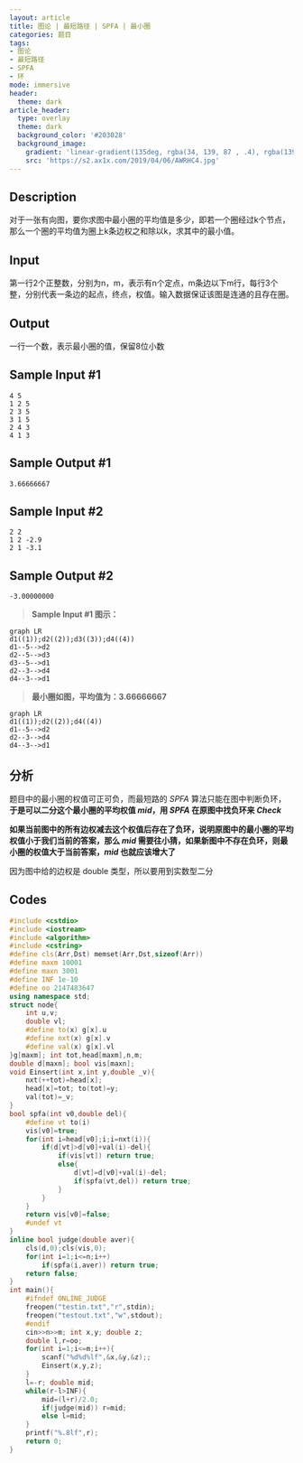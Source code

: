 ```yaml
---
layout: article
title: 图论 | 最短路径 | SPFA | 最小圈
categories: 题目
tags: 
- 图论
- 最短路径
- SPFA
- 环
mode: immersive
header:
  theme: dark
article_header:
  type: overlay
  theme: dark
  background_color: '#203028'
  background_image:
    gradient: 'linear-gradient(135deg, rgba(34, 139, 87 , .4), rgba(139, 34, 139, .4))'
    src: 'https://s2.ax1x.com/2019/04/06/AWRHC4.jpg'
---
```


<!--more-->

## Description

对于一张有向图，要你求图中最小圈的平均值是多少，即若一个圈经过k个节点，那么一个圈的平均值为圈上k条边权之和除以k，求其中的最小值。

## Input

第一行2个正整数，分别为n，m，表示有n个定点，m条边以下m行，每行3个整，分别代表一条边的起点，终点，权值。输入数据保证该图是连通的且存在圈。

## Output

一行一个数，表示最小圈的值，保留8位小数

## Sample Input #1

```text
4 5
1 2 5
2 3 5
3 1 5
2 4 3
4 1 3
```

## Sample Output #1

```text
3.66666667
```

## Sample Input #2

```text
2 2
1 2 -2.9
2 1 -3.1
```

## Sample Output #2

```text
-3.00000000
```

> **Sample Input #1 图示：**

```mermaid
graph LR
d1((1));d2((2));d3((3));d4((4))
d1--5-->d2
d2--5-->d3
d3--5-->d1
d2--3-->d4
d4--3-->d1
```

> **最小圈如图，平均值为：3.66666667**

```mermaid
graph LR
d1((1));d2((2));d4((4))
d1--5-->d2
d2--3-->d4
d4--3-->d1
```

## 分析

题目中的最小圈的权值可正可负，而最短路的 $SPFA$ 算法只能在图中判断负环，**于是可以二分这个最小圈的平均权值 $mid$，用 $SPFA$ 在原图中找负环来 $Check$**

**如果当前图中的所有边权减去这个权值后存在了负环，说明原图中的最小圈的平均权值小于我们当前的答案，那么 $mid$ 需要往小猜，如果新图中不存在负环，则最小圈的权值大于当前答案，$mid$ 也就应该增大了**

因为图中给的边权是 double 类型，所以要用到实数型二分

## Codes

```cpp
#include <cstdio>
#include <iostream>
#include <algorithm>
#include <cstring>
#define cls(Arr,Dst) memset(Arr,Dst,sizeof(Arr))
#define maxm 10001
#define maxn 3001
#define INF 1e-10
#define oo 2147483647
using namespace std;
struct node{
	int u,v;
	double vl;
	#define to(x) g[x].u
	#define nxt(x) g[x].v
	#define val(x) g[x].vl
}g[maxm]; int tot,head[maxm],n,m;
double d[maxn]; bool vis[maxn];
void Einsert(int x,int y,double _v){
	nxt(++tot)=head[x];
	head[x]=tot; to(tot)=y;
	val(tot)=_v;
}
bool spfa(int v0,double del){
	#define vt to(i)
	vis[v0]=true;
	for(int i=head[v0];i;i=nxt(i)){
		if(d[vt]>d[v0]+val(i)-del){
			if(vis[vt]) return true;
			else{
				d[vt]=d[v0]+val(i)-del;
				if(spfa(vt,del)) return true;
			}
		}
	}
	return vis[v0]=false;
	#undef vt
}
inline bool judge(double aver){
	cls(d,0);cls(vis,0);
	for(int i=1;i<=n;i++)
		if(spfa(i,aver)) return true;
	return false;
}
int main(){
	#ifndef ONLINE_JUDGE
	freopen("testin.txt","r",stdin);
	freopen("testout.txt","w",stdout);
	#endif
	cin>>n>>m; int x,y; double z;
	double l,r=oo;
	for(int i=1;i<=m;i++){
		scanf("%d%d%lf",&x,&y,&z);;
		Einsert(x,y,z);
	}
	l=-r; double mid;
	while(r-l>INF){
		mid=(l+r)/2.0;
		if(judge(mid)) r=mid;
		else l=mid;
	}
	printf("%.8lf",r);
	return 0;
}
```


